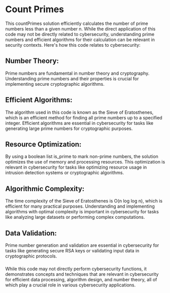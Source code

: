 # Count Primes

This countPrimes solution efficiently calculates the number of prime numbers less than a given number n. While the direct application of this code may not be directly related to cybersecurity, understanding prime numbers and efficient algorithms for their calculation can be relevant in security contexts. Here's how this code relates to cybersecurity:

## Number Theory:
Prime numbers are fundamental in number theory and cryptography. Understanding prime numbers and their properties is crucial for implementing secure cryptographic algorithms.

## Efficient Algorithms:
The algorithm used in this code is known as the Sieve of Eratosthenes, which is an efficient method for finding all prime numbers up to a specified integer. Efficient algorithms are essential in cybersecurity for tasks like generating large prime numbers for cryptographic purposes.

## Resource Optimization:
By using a boolean list is\_prime to mark non-prime numbers, the solution optimizes the use of memory and processing resources. This optimization is relevant in cybersecurity for tasks like optimizing resource usage in intrusion detection systems or cryptographic algorithms.

## Algorithmic Complexity:
The time complexity of the Sieve of Eratosthenes is O(n log log n), which is efficient for many practical purposes. Understanding and implementing algorithms with optimal complexity is important in cybersecurity for tasks like analyzing large datasets or performing complex computations.

## Data Validation:
Prime number generation and validation are essential in cybersecurity for tasks like generating secure RSA keys or validating input data in cryptographic protocols.
###
While this code may not directly perform cybersecurity functions, it demonstrates concepts and techniques that are relevant in cybersecurity for efficient data processing, algorithm design, and number theory, all of which play a crucial role in various cybersecurity applications.
